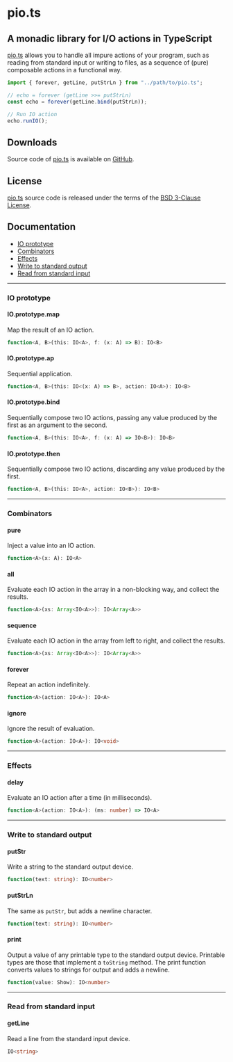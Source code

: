 # pio.ts

## A monadic library for I/O actions in TypeScript

[pio.ts](https://github.com/jariazavalverde/ts-pio) allows you to handle all impure actions of your program, such as reading from standard input or writing to files, as a sequence of (pure) composable actions in a functional way.

```ts
import { forever, getLine, putStrLn } from "../path/to/pio.ts";

// echo = forever (getLine >>= putStrLn)
const echo = forever(getLine.bind(putStrLn));

// Run IO action
echo.runIO();
```

## Downloads

Source code of [pio.ts](https://github.com/jariazavalverde/ts-pio) is available on [GitHub](src). 

## License

[pio.ts](https://github.com/jariazavalverde/ts-pio) source code is released under the terms of the [BSD 3-Clause License](LICENSE).

## Documentation

* [IO prototype](#IO-prototype)
* [Combinators](#Combinators)
* [Effects](#Effects)
* [Write to standard output](#Write-to-standard-output)
* [Read from standard input](#Read-from-standard-input)

---

### IO prototype

#### IO.prototype.map

Map the result of an IO action.

```ts
function<A, B>(this: IO<A>, f: (x: A) => B): IO<B>
```

#### IO.prototype.ap

Sequential application.

```ts
function<A, B>(this: IO<(x: A) => B>, action: IO<A>): IO<B>
```

#### IO.prototype.bind

Sequentially compose two IO actions, passing any value produced by the first as an argument to the second.

```ts
function<A, B>(this: IO<A>, f: (x: A) => IO<B>): IO<B>
```

#### IO.prototype.then
Sequentially compose two IO actions, discarding any value produced by the first.

```ts
function<A, B>(this: IO<A>, action: IO<B>): IO<B>
```

---

### Combinators

#### pure
Inject a value into an IO action.

```ts
function<A>(x: A): IO<A>
```

#### all

Evaluate each IO action in the array in a non-blocking way, and collect the results.

```ts
function<A>(xs: Array<IO<A>>): IO<Array<A>>
```

#### sequence

Evaluate each IO action in the array from left to right, and collect the results.

```ts
function<A>(xs: Array<IO<A>>): IO<Array<A>>
```

#### forever

Repeat an action indefinitely.

```ts
function<A>(action: IO<A>): IO<A>
```

#### ignore

Ignore the result of evaluation.

```ts
function<A>(action: IO<A>): IO<void>
```

---

### Effects

#### delay

Evaluate an IO action after a time (in milliseconds).

```ts
function<A>(action: IO<A>): (ms: number) => IO<A>
```

---

### Write to standard output

#### putStr

Write a string to the standard output device.
```ts
function(text: string): IO<number>
```

#### putStrLn

The same as `putStr`, but adds a newline character.

```ts
function(text: string): IO<number>
```

#### print

Output a value of any printable type to the standard output device. Printable types are those that implement a `toString` method. The print function converts values to strings for output and adds a newline.

```ts
function(value: Show): IO<number>
```

---

### Read from standard input

#### getLine

Read a line from the standard input device.

```ts
IO<string>
```